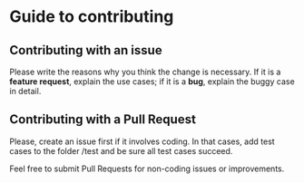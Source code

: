 # Guide to contributing

## Contributing with an issue
Please write the reasons why you think the change is necessary. If it is a **feature request**, explain the use cases; 
if it is a **bug**, explain the buggy case in detail.

## Contributing with a Pull Request
Please, create an issue first if it involves coding. In that cases, add test cases to the folder /test and be sure all test cases succeed.

Feel free to submit Pull Requests for non-coding issues or improvements.
